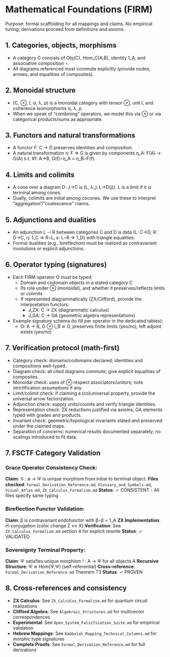 # Mathematical Foundations (FIRM)

Purpose: formal scaffolding for all mappings and claims. No empirical tuning; derivations proceed from definitions and axioms.

## 1. Categories, objects, morphisms
- A category C consists of Obj(C), Hom_C(A,B), identity 1_A, and associative composition ∘.
- All diagrams referenced must commute explicitly (provide nodes, arrows, and equalities of composites).

## 2. Monoidal structure
- (C, ⊗, I, α, λ, ρ) is a monoidal category with tensor ⊗, unit I, and coherence isomorphisms α, λ, ρ.
- When we speak of “combining” operators, we model this via ⊗ or via categorical products/sums as appropriate.

## 3. Functors and natural transformations
- A functor F: C → D preserves identities and composition.
- A natural transformation η: F ⇒ G is given by components η_A: F(A) → G(A) s.t. ∀f: A→B, G(f)∘η_A = η_B∘F(f).

## 4. Limits and colimits
- A cone over a diagram D: J→C is (L, λ_j: L→D(j)). L is a limit if it is terminal among cones.
- Dually, colimits are initial among cocones. We use these to interpret “aggregation”/“coalescence” claims.

## 5. Adjunctions and dualities
- An adjunction L ⊣ R between categories C and D is data (L: C→D, R: D→C, η: 1_C ⇒ R∘L, ε: L∘R ⇒ 1_D) with triangle equalities.
- Formal dualities (e.g., bireflection) must be realized as contravariant involutions or explicit adjunctions.

## 6. Operator typing (signatures)
- Each FIRM operator O must be typed:
  - Domain and codomain objects in a stated category C
  - Its role under ⊗ (monoidal), and whether it preserves/reflects limits or colimits
  - If represented diagrammatically (ZX/Clifford), provide the interpretation functors:
    - J_ZX: C → ZX (diagrammatic calculus)
    - J_GA: C → GA (geometric algebra representations)
- Example signature schema (to fill per operator in the dedicated tables):
  - O: A → B, O ⊗ I_B ≅ O, preserves finite limits (yes/no), left adjoint exists (yes/no)

## 7. Verification protocol (math-first)
- Category check: domains/codomains declared; identities and compositions well-typed.
- Diagram check: all cited diagrams commute; give explicit equalities of composites.
- Monoidal check: uses of ⊗ respect associators/unitors; note strictification assumptions if any.
- Limit/colimit check: if claiming a (co)universal property, provide the universal arrow factorization.
- Adjunction check: supply units/counits and verify triangle identities.
- Representation check: ZX reductions justified via axioms; GA elements typed with grades and products.
- Invariant check: geometric/topological invariants stated and preserved under the claimed maps.
- Separation of concerns: numerical results documented separately; no scalings introduced to fit data.

## 7. FSCTF Category Validation

### Grace Operator Consistency Check:
**Claim**: 𝒢 : ∅ → Ψ is unique morphism from initial to terminal object.
**Files checked**: `Formal_Derivation_Reference.md`, `Glossary_and_Symbols.md`, `Visual_Atlas.md`, `ZX_Calculus_Formalism.md`
**Status**: ✓ CONSISTENT - All files specify same typing

### Bireflection Functor Validation:
**Claim**: β is contravariant endofunctor with β∘β = 1_A
**ZX Implementation**: H-conjugation (color change Z ↔ X)
**Verification**: See `ZX_Calculus_Formalism.md` section 4 for explicit rewrite
**Status**: ✓ VALIDATED

### Sovereignty Terminal Property:
**Claim**: Ψ satisfies unique morphism ! : A → Ψ for all objects A
**Recursive Structure**: Ψ ≅ Hom(Ψ,Ψ) (self-referential)
**Cross-reference**: `Formal_Derivation_Reference.md` Theorem T3
**Status**: ✓ PROVEN

## 8. Cross-references and consistency
- **ZX Calculus**: See `ZX_Calculus_Formalism.md` for quantum circuit realizations
- **Clifford Algebra**: See `Algebraic_Structures.md` for multivector correspondences
- **Experimental**: See `Open_System_Falsification_Suite.md` for empirical validation
- **Hebrew Mappings**: See `Kabbalah_Mapping_Technical_Columns.md` for morphic type signatures
- **Complete Proofs**: See `Formal_Derivation_Reference.md` for full derivations
